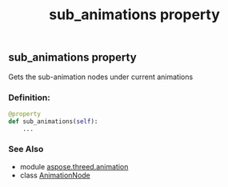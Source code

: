 ﻿---
title: sub_animations property
second_title: Aspose.3D for Python via .NET API References
description: 
type: docs
weight: 140
url: /python-net/aspose.threed.animation/animationnode/sub_animations/
is_root: false
---

## sub_animations property


Gets the sub-animation nodes under current animations
### Definition:
```python
@property
def sub_animations(self):
    ...
```

### See Also
* module [aspose.threed.animation](../../)
* class [AnimationNode](/3d/python-net/aspose.threed.animation/animationnode)
